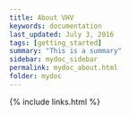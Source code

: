 ```yaml
---
title: About VHV
keywords: documentation 
last_updated: July 3, 2016
tags: [getting_started]
summary: "This is a summary"
sidebar: mydoc_sidebar
permalink: mydoc_about.html
folder: mydoc
---
```


{% include links.html %}
